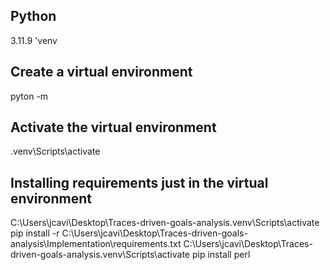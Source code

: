 ## Python 
3.11.9 'venv


## Create a virtual environment
pyton -m


## Activate the virtual environment
\.venv\Scripts\activate



## Installing requirements just in the virtual environment
C:\Users\jcavi\Desktop\Traces-driven-goals-analysis\.venv\Scripts\activate pip install -r C:\Users\jcavi\Desktop\Traces-driven-goals-analysis\Implementation\requirements.txt
C:\Users\jcavi\Desktop\Traces-driven-goals-analysis\.venv\Scripts\activate pip install perl